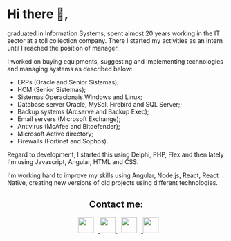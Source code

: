 # Hi there 👋,

graduated in Information Systems, spent almost 20 years working in the IT sector at a toll collection company. There I started my activities as an intern until I reached the position of manager.

I worked on buying equipments, suggesting and implementing technologies and managing systems as described below:

 - ERPs (Oracle and Senior Sistemas);
 - HCM (Senior Sistemas);
 - Sistemas Operacionais Windows and Linux;
 - Database server Oracle, MySql, Firebird and SQL Server;;
 - Backup systems (Arcserve and Backup Exec);
 - Email servers (Microsoft Exchange);
 - Antivirus (McAfee and Bitdefender);
 - Microsoft Active directory;
 - Firewalls (Fortinet and Sophos).

Regard to development, I started this using Delphi, PHP, Flex and then lately I'm using Javascript, Angular, HTML and CSS.

I'm working hard to improve my skills using Angular, Node.js, React, React Native, creating new versions of old projects using different technologies.

<div align="center">
	<h2> Contact me:</h2>
	<a href="https://www.linkedin.com/in/marcinhuk" target="_blank">
		<img width="36px" src="https://cdn.simpleicons.org/linkedin" hspace="10"/>
	</a>
	<a href="mailto:rmarcinhuk@hotmail.com" target="_blank">
		<img width="36px" src="https://cdn.simpleicons.org/gmail"/>
	</a>
	<a href="https://wa.me/5542999154343" target="_blank" >
		<img width="36px" src="https://cdn.simpleicons.org/whatsapp" hspace="10"/>
	</a>
	<a href="https://marcinhuk.github.io/" target="_blank" >
		<img width="36px" src="https://cdn.simpleicons.org/github/aaa7a7"/>
	</a>
</div>